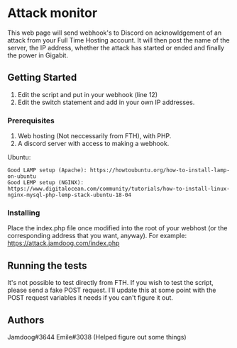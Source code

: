 # Attack monitor

This web page will send webhook's to Discord on acknowldgement of an attack from your Full Time Hosting account. 
It will then post the name of the server, the IP address, whether the attack has started or ended and finally the power in Gigabit.

## Getting Started

1. Edit the script and put in your webhook (line 12)
2. Edit the switch statement and add in your own IP addresses. 

### Prerequisites

1. Web hosting (Not neccessarily from FTH), with PHP.
2. A discord server with access to making a webhook.

Ubuntu:

```
Good LAMP setup (Apache): https://howtoubuntu.org/how-to-install-lamp-on-ubuntu
Good LEMP setup (NGINX): https://www.digitalocean.com/community/tutorials/how-to-install-linux-nginx-mysql-php-lemp-stack-ubuntu-18-04
```

### Installing

Place the index.php file once modified into the root of your webhost (or the corresponding address that you want, anyway).
For example: https://attack.jamdoog.com/index.php

## Running the tests

It's not possible to test directly from FTH. If you wish to test the script, please send a fake POST request.
I'll update this at some point with the POST request variables it needs if you can't figure it out.

## Authors

Jamdoog#3644
Emile#3038 (Helped figure out some things)
